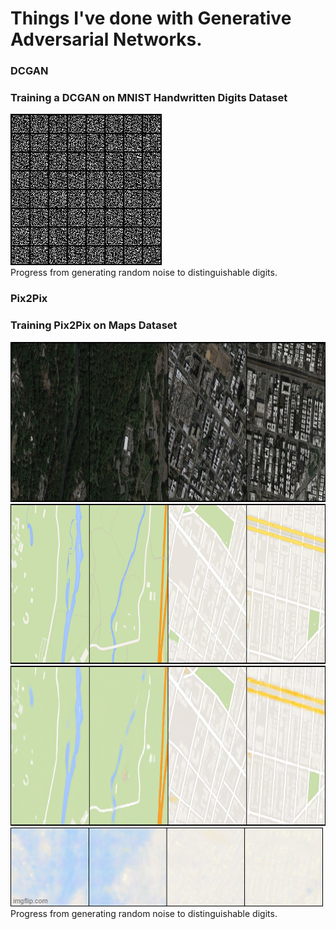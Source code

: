 <h1> Things I've done with Generative Adversarial Networks.</h1>

<h3>DCGAN</h3>
<h3>Training a DCGAN on MNIST Handwritten Digits Dataset</h3>

<img src="DCGAN/MNIST/dcgan_mnist.gif" alt="here"><br>Progress from generating random noise to distinguishable digits.</img>

<h3>Pix2Pix</h3>
<h3>Training Pix2Pix on Maps Dataset</h3>
<img src="Pix2Pix/results/true_source.png" alt="here" width="1024" height="256"></img>
<img src="Pix2Pix/results/true_target.png" alt="here" width="1024" height="256"></img>
<img src="Pix2Pix/results/generated_188.png" alt="here" width="1024" height="256"></img>
<img src="Pix2Pix/results/progress.gif" alt="here"><br>Progress from generating random noise to distinguishable digits.</img>
